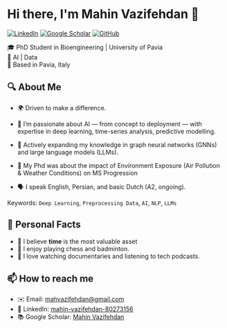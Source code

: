 # Hi there, I'm Mahin Vazifehdan 👋

[![LinkedIn](https://img.shields.io/badge/-LinkedIn-blue?logo=linkedin)](https://www.linkedin.com/in/mahin-vazifehdan-80273156/)
[![Google Scholar](https://img.shields.io/badge/-Google%20Scholar-black?logo=google-scholar&logoColor=white)](https://scholar.google.com/citations?user=RT58ucwAAAAJ&hl=en)
[![GitHub](https://img.shields.io/badge/-GitHub-181717?logo=github)](https://github.com/MahinVazifeh)

🎓 PhD Student in Bioengineering | University of Pavia  
🔬 AI | Data  
📍 Based in Pavia, Italy

## 🔍 About Me
  
  - 🌍 Driven to make a difference.
    
  - 🔭 I’m passionate about AI — from concept to deployment — with expertise in deep learning, time-series analysis, predictive modelling.

  - 🌱 Actively expanding my knowledge in graph neural networks (GNNs) and large language models (LLMs).
    
  - 🧪 My Phd was about the impact of Environment Exposure (Air Pollution & Weather Conditions) on MS Progression
    
  - 🗣️ I speak English, Persian, and basic Dutch (A2, ongoing).

Keywords: `Deep Learning`, `Preprocessing Data`, `AI`, `NLP`, `LLMs`

## 🎯 Personal Facts

- 🧘 I believe **time** is the most valuable asset
- 🧩 I enjoy playing chess and badminton.  
- 🎥 I love watching documentaries and listening to tech podcasts.  

## 📫 How to reach me

- ✉️ Email: mahvazifehdan@gmail.com  
- 💼 LinkedIn: [mahin-vazifehdan-80273156](https://www.linkedin.com/in/mahin-vazifehdan-80273156/)  
- 📚 Google Scholar: [Mahin Vazifehdan](https://scholar.google.com/citations?user=RT58ucwAAAAJ&hl=en)  

